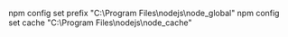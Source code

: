 npm config set prefix "C:\Program Files\nodejs\node_global"
npm config set cache "C:\Program Files\nodejs\node_cache"